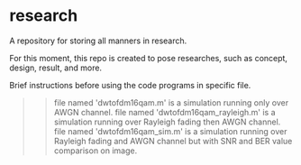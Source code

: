 # research
A repository for storing all manners in research.

For this moment, this repo is created to pose researches, such as concept, design, result, and more.

Brief instructions before using the code programs in specific file.
>> file named 'dwtofdm16qam.m'           is a simulation running only over AWGN channel.
>> file named 'dwtofdm16qam_rayleigh.m'  is a simulation running over Rayleigh fading then AWGN channel.
>> file named 'dwtofdm16qam_sim.m'       is a simulation running over Rayleigh fading and AWGN channel but with SNR and BER value comparison on image.
